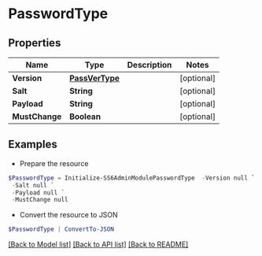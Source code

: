 # PasswordType
## Properties

Name | Type | Description | Notes
------------ | ------------- | ------------- | -------------
**Version** | [**PassVerType**](PassVerType.md) |  | [optional] 
**Salt** | **String** |  | [optional] 
**Payload** | **String** |  | [optional] 
**MustChange** | **Boolean** |  | [optional] 

## Examples

- Prepare the resource
```powershell
$PasswordType = Initialize-SS6AdminModulePasswordType  -Version null `
 -Salt null `
 -Payload null `
 -MustChange null
```

- Convert the resource to JSON
```powershell
$PasswordType | ConvertTo-JSON
```

[[Back to Model list]](../README.md#documentation-for-models) [[Back to API list]](../README.md#documentation-for-api-endpoints) [[Back to README]](../README.md)

